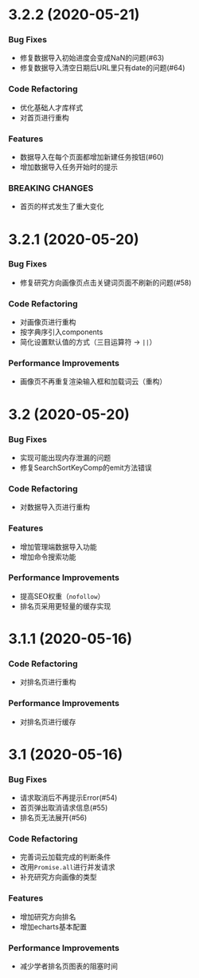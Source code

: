 # 3.2.2 (2020-05-21)

### Bug Fixes

- 修复数据导入初始进度会变成NaN的问题(#63)
- 修复数据导入清空日期后URL里只有date的问题(#64)

### Code Refactoring

- 优化基础人才库样式
- 对首页进行重构

### Features

- 数据导入在每个页面都增加新建任务按钮(#60)
- 增加数据导入任务开始时的提示

### BREAKING CHANGES

- 首页的样式发生了重大变化

# 3.2.1 (2020-05-20)

### Bug Fixes

- 修复研究方向画像页点击关键词页面不刷新的问题(#58)

### Code Refactoring

- 对画像页进行重构
- 按字典序引入components
- 简化设置默认值的方式（三目运算符 -> `||`）

### Performance Improvements

- 画像页不再重复渲染输入框和加载词云（重构）

# 3.2 (2020-05-20)

### Bug Fixes

- 实现可能出现内存泄漏的问题
- 修复SearchSortKeyComp的emit方法错误

### Code Refactoring

- 对数据导入页进行重构

### Features

- 增加管理端数据导入功能
- 增加命令搜索功能

### Performance Improvements

- 提高SEO权重（`nofollow`）
- 排名页采用更轻量的缓存实现

# 3.1.1 (2020-05-16)

### Code Refactoring

- 对排名页进行重构

### Performance Improvements

- 对排名页进行缓存

# 3.1 (2020-05-16)

### Bug Fixes

- 请求取消后不再提示Error(#54)
- 首页弹出取消请求信息(#55)
- 排名页无法展开(#56)

### Code Refactoring

- 完善词云加载完成的判断条件
- 改用`Promise.all`进行并发请求
- 补充研究方向画像的类型

### Features

- 增加研究方向排名
- 增加echarts基本配置

### Performance Improvements

- 减少学者排名页图表的阻塞时间
